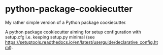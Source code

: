 # python-package-cookiecutter

My rather simple version of a Python package cookiecutter.

A python package cookiecutter aiming for setup configuration with setup.cfg
i.e. keeping setup.py minimal
(see https://setuptools.readthedocs.io/en/latest/userguide/declarative_config.html).

